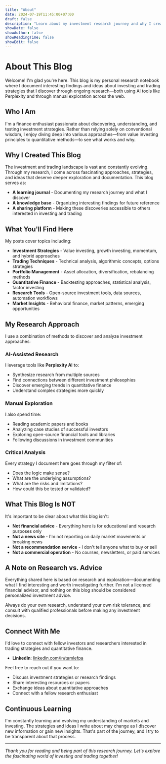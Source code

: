 ```yaml
---
title: "About"
date: 2024-07-19T11:45:00+07:00
draft: false
description: "Learn about my investment research journey and why I created this blog."
showDate: false
showAuthor: false
showReadingTime: false
showEdit: false
---
```


# About This Blog

Welcome! I'm glad you're here. This blog is my personal research notebook where I document interesting findings and ideas about investing and trading strategies that I discover through ongoing research—both using AI tools like Perplexity and through manual exploration across the web.

## Who I Am

I'm a finance enthusiast passionate about discovering, understanding, and testing investment strategies. Rather than relying solely on conventional wisdom, I enjoy diving deep into various approaches—from value investing principles to quantitative methods—to see what works and why.

## Why I Created This Blog

The investment and trading landscape is vast and constantly evolving. Through my research, I come across fascinating approaches, strategies, and ideas that deserve deeper exploration and documentation. This blog serves as:

- **A learning journal** - Documenting my research journey and what I discover
- **A knowledge base** - Organizing interesting findings for future reference
- **A sharing platform** - Making these discoveries accessible to others interested in investing and trading

## What You'll Find Here

My posts cover topics including:

- **Investment Strategies** - Value investing, growth investing, momentum, and hybrid approaches
- **Trading Techniques** - Technical analysis, algorithmic concepts, options strategies
- **Portfolio Management** - Asset allocation, diversification, rebalancing methods
- **Quantitative Finance** - Backtesting approaches, statistical analysis, factor investing
- **Research Tools** - Open-source investment tools, data sources, automation workflows
- **Market Insights** - Behavioral finance, market patterns, emerging opportunities

## My Research Approach

I use a combination of methods to discover and analyze investment approaches:

### AI-Assisted Research
I leverage tools like **Perplexity AI** to:
- Synthesize research from multiple sources
- Find connections between different investment philosophies
- Discover emerging trends in quantitative finance
- Understand complex strategies more quickly

### Manual Exploration
I also spend time:
- Reading academic papers and books
- Analyzing case studies of successful investors
- Exploring open-source financial tools and libraries
- Following discussions in investment communities

### Critical Analysis
Every strategy I document here goes through my filter of:
- Does the logic make sense?
- What are the underlying assumptions?
- What are the risks and limitations?
- How could this be tested or validated?

## What This Blog Is NOT

It's important to be clear about what this blog isn't:

- **Not financial advice** - Everything here is for educational and research purposes only
- **Not a news site** - I'm not reporting on daily market movements or breaking news
- **Not a recommendation service** - I don't tell anyone what to buy or sell
- **Not a commercial operation** - No courses, newsletters, or paid services

## A Note on Research vs. Advice

Everything shared here is based on research and exploration—documenting what I find interesting and worth investigating further. I'm not a licensed financial advisor, and nothing on this blog should be considered personalized investment advice.

Always do your own research, understand your own risk tolerance, and consult with qualified professionals before making any investment decisions.

## Connect With Me

I'd love to connect with fellow investors and researchers interested in trading strategies and quantitative finance.

- **LinkedIn**: [linkedin.com/in/tamlefpa](https://linkedin.com/in/tamlefpa)

Feel free to reach out if you want to:
- Discuss investment strategies or research findings
- Share interesting resources or papers
- Exchange ideas about quantitative approaches
- Connect with a fellow research enthusiast

## Continuous Learning

I'm constantly learning and evolving my understanding of markets and investing. The strategies and ideas I write about may change as I discover new information or gain new insights. That's part of the journey, and I try to be transparent about that process.

---

*Thank you for reading and being part of this research journey. Let's explore the fascinating world of investing and trading together!*
